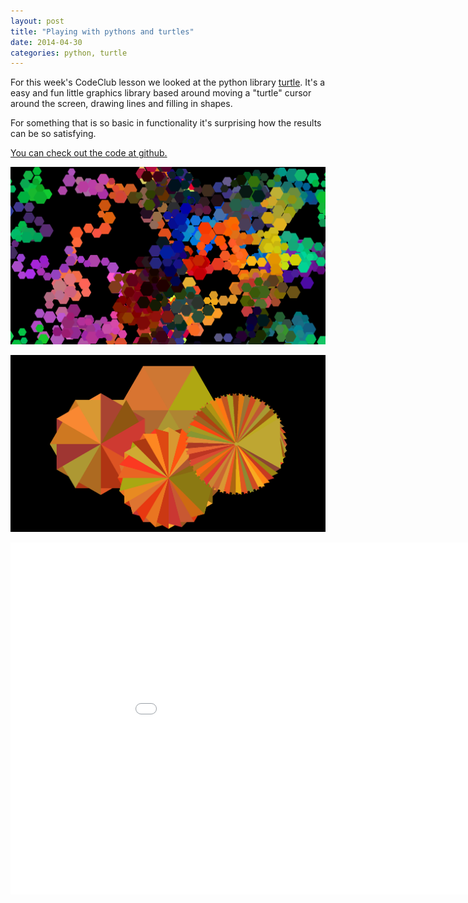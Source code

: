 ```yaml
---
layout: post
title: "Playing with pythons and turtles"
date: 2014-04-30
categories: python, turtle
---
```

For this week's CodeClub lesson we looked at the python library [turtle](https://docs.python.org/3.4/library/turtle.html). It's a easy and fun little graphics library based around moving a "turtle" cursor around the screen, drawing lines and filling in shapes.

For something that is so basic in functionality it's surprising how the results can be so satisfying.

[You can check out the code at github.](https://github.com/lsjroberts/codeclub/tree/master/python/turtle)

[![Python Turtle Screenshot 1](/images/blog/2014-04-30/turtle-1.png)](images/blog/2014-04-30/turtle-1.png)

<!-- more -->

[![Python Turtle Screenshot 1](/images/blog/2014-04-30/turtle-2.png)](images/blog/2014-04-30/turtle-2.png)

<iframe width="1000" height="563" src="//www.youtube.com/embed/WC75-nAJylo" frameborder="0" allowfullscreen></iframe>